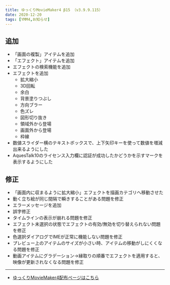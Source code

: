 ```yaml
---
title: ゆっくりMovieMaker4 β15 （v3.9.9.115）
date: 2020-12-20
tags: [YMM4,お知らせ]
---
```

## 追加
- 「画面の複製」アイテムを追加
- 「エフェクト」アイテムを追加
- エフェクトの検索機能を追加
- エフェクトを追加
  - 拡大縮小
  - 3D回転
  - 余白
  - 背景塗りつぶし
  - 方向ブラー
  - 色ズレ
  - 図形切り抜き
  - 領域外から登場
  - 画面外から登場
  - 枠線
- 数値スライダー横のテキストボックスで、上下矢印キーを使って数値を増減出来るようにした
- AquesTalk10のライセンス入力欄に認証が成功したかどうかを示すマークを表示するようにした
## 修正
- 「画面内に収まるように拡大縮小」エフェクトを描画カテゴリへ移動させた
- 動く立ち絵が同じ間隔で瞬きすることがある問題を修正
- エラーメッセージを追加
- 誤字修正
- タイムラインの表示が崩れる問題を修正
- エフェクト未選択の状態でエフェクトの有効/無効を切り替えられない問題を修正
- 色選択ダイアログでIMEが正常に機能しない問題を修正
- プレビュー上のアイテムのサイズが小さい時、アイテムの移動がしにくくなる問題を修正
- 動画アイテムにグラデーション→縁取りの順番でエフェクトを適用すると、映像が更新されなくなる問題を修正

---

- [ゆっくりMovieMaker4配布ページはこちら](../index.md)